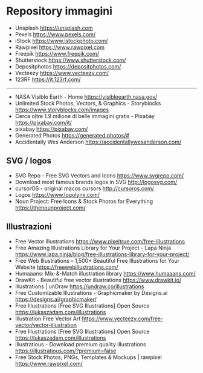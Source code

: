 # Repository immagini

* Unsplash <https://unsplash.com>
* Pexels <https://www.pexels.com/>
* iStock <https://www.istockphoto.com/>
* Rawpixel <https://www.rawpixel.com>
* Freepik <https://www.freepik.com/>
* Shutterstock <https://www.shutterstock.com/>
* Depositphotos <https://depositphotos.com/>
* Vecteezy <https://www.vecteezy.com/>
* 123RF <https://it.123rf.com/>

***

* NASA Visible Earth - Home <https://visibleearth.nasa.gov/>
* Unlimited Stock Photos, Vectors, & Graphics - Storyblocks <https://www.storyblocks.com/images>
* Cerca oltre 1.9 milione di belle immagini gratis - Pixabay <https://pixabay.com/it/>
* pixabay <https://pixabay.com/>
* Generated Photos <https://generated.photos/#>
* Accidentally Wes Anderson <https://accidentallywesanderson.com/>


## SVG / logos
* SVG Repo - Free SVG Vectors and Icons <https://www.svgrepo.com/>
* Download most famous brands logos in SVG <http://logosvg.com/>
* cursorOS - original macos cursors <http://cursoros.com/>
* Logos <https://www.logolynx.com/>
* Noun Project: Free Icons & Stock Photos for Everything <https://thenounproject.com/>


## Illustrazioni
* Free Vector Illustrations <https://www.pixeltrue.com/free-illustrations>
* Free Amazing Illustrations Library for Your Project - Lapa Ninja <https://www.lapa.ninja/blog/free-illustrations-library-for-your-project/>
* Free Web Illustrations – 1,500+ Beautiful Free Illustrations for Your Website <https://freewebillustrations.com/>
* Humaaans: Mix-&-Match illustration library <https://www.humaaans.com/>
* DrawKit - Beautiful free vector illustrations <https://www.drawkit.io/>
* Illustrations | unDraw <https://undraw.co/illustrations>
* Free Customizable Illustrations - Graphicmaker by Designs.ai <https://designs.ai/graphicmaker/>
* Free Illustrations [Free SVG Illustrations] Open Source <https://lukaszadam.com/illustrations>
* Illustration Free Vector Art <https://www.vecteezy.com/free-vector/vector-illustration>
* Free Illustrations [Free SVG Illustrations] Open Source <https://lukaszadam.com/illustrations>
* illustratious - Download premium quality illustrations <https://illustratious.com/?premium=false>
* Free Stock Photos, PNGs, Templates & Mockups | rawpixel <https://www.rawpixel.com/>

